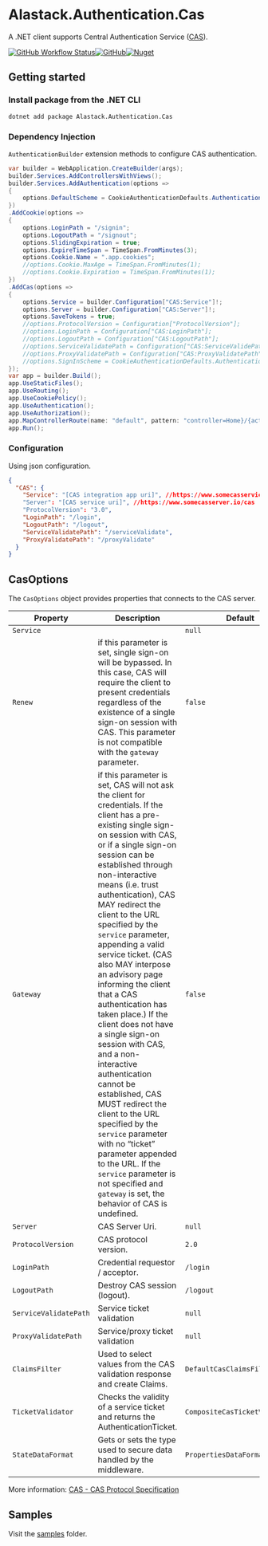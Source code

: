 # Alastack.Authentication.Cas

A .NET client supports Central Authentication Service ([CAS](https://apereo.github.io/cas/6.6.x/protocol/CAS-Protocol.html)).

[![GitHub Workflow Status](https://img.shields.io/github/actions/workflow/status/kyzala/AlastackAuthenticationCas/dotnet.yml?branch=main)](https://github.com/kyzala/AlastackAuthenticationCas/actions/workflows/dotnet.yml)[![GitHub](https://img.shields.io/github/license/kyzala/Alastack.Authentication.Cas)](LICENSE)[![Nuget](https://img.shields.io/nuget/v/Alastack.Authentication.Cas)](https://www.nuget.org/packages/Alastack.Authentication.Cas)

## Getting started

### Install package from the .NET CLI

```
dotnet add package Alastack.Authentication.Cas
```

### Dependency Injection

`AuthenticationBuilder` extension methods to configure CAS authentication.

```c#
var builder = WebApplication.CreateBuilder(args);
builder.Services.AddControllersWithViews();
builder.Services.AddAuthentication(options =>
{
	options.DefaultScheme = CookieAuthenticationDefaults.AuthenticationScheme;
})
.AddCookie(options =>
{
	options.LoginPath = "/signin";
	options.LogoutPath = "/signout";
	options.SlidingExpiration = true;
	options.ExpireTimeSpan = TimeSpan.FromMinutes(3);
	options.Cookie.Name = ".app.cookies";    
	//options.Cookie.MaxAge = TimeSpan.FromMinutes(1);
	//options.Cookie.Expiration = TimeSpan.FromMinutes(1);
})
.AddCas(options =>
{
	options.Service = builder.Configuration["CAS:Service"]!;
	options.Server = builder.Configuration["CAS:Server"]!;
	options.SaveTokens = true;
	//options.ProtocolVersion = Configuration["ProtocolVersion"];
	//options.LoginPath = Configuration["CAS:LoginPath"];                
	//options.LogoutPath = Configuration["CAS:LogoutPath"];
	//options.ServiceValidatePath = Configuration["CAS:ServiceValidePath"];
	//options.ProxyValidatePath = Configuration["CAS:ProxyValidatePath"];
	//options.SignInScheme = CookieAuthenticationDefaults.AuthenticationScheme;
});
var app = builder.Build();
app.UseStaticFiles();
app.UseRouting();
app.UseCookiePolicy();
app.UseAuthentication();
app.UseAuthorization();
app.MapControllerRoute(name: "default",	pattern: "controller=Home}/{action=Index}/{id?}");
app.Run();
```

### Configuration

Using json configuration. 

```JSON
{
  "CAS": {
    "Service": "[CAS integration app uri]", //https://www.somecasservice.io
    "Server": "[CAS service uri]", //https://www.somecasserver.io/cas
    "ProtocolVersion": "3.0",
    "LoginPath": "/login",
    "LogoutPath": "/logout",
    "ServiceValidatePath": "/serviceValidate",
    "ProxyValidatePath": "/proxyValidate"
  }
}
```

## CasOptions

The `CasOptions` object provides properties that connects to the CAS server.

| Property              | Description                                                  | Default                       |
| --------------------- | ------------------------------------------------------------ | ----------------------------- |
| `Service`             |                                                              | `null`                        |
| `Renew`               | if this parameter is set, single sign-on will be bypassed. In this case, CAS will require the client to present credentials regardless of the existence of a single sign-on session with CAS. This parameter is not compatible with the `gateway` parameter. | `false`                       |
| `Gateway`             | if this parameter is set, CAS will not ask the client for credentials. If the client has a pre-existing single sign-on session with CAS, or if a single sign-on session can be established through non-interactive means (i.e. trust authentication), CAS MAY redirect the client to the URL specified by the `service` parameter, appending a valid service ticket. (CAS also MAY interpose an advisory page informing the client that a CAS authentication has taken place.) If the client does not have a single sign-on session with CAS, and a non-interactive authentication cannot be established, CAS MUST redirect the client to the URL specified by the `service` parameter with no “ticket” parameter appended to the URL. If the `service` parameter is not specified and `gateway` is set, the behavior of CAS is undefined. | `false`                       |
| `Server`              | CAS Server Uri.                                              | `null`                        |
| `ProtocolVersion`     | CAS protocol version.                                        | `2.0`                         |
| `LoginPath`           | Credential requestor / acceptor.                             | `/login`                      |
| `LogoutPath`          | Destroy CAS session (logout).                                | `/logout`                     |
| `ServiceValidatePath` | Service ticket validation                                    | `null`                        |
| `ProxyValidatePath`   | Service/proxy ticket validation                              | `null`                        |
| `ClaimsFilter`        | Used to select values from the CAS validation response and create Claims. | `DefaultCasClaimsFilter`      |
| `TicketValidator`     | Checks the validity of a service ticket and returns the AuthenticationTicket. | `CompositeCasTicketValidator` |
| `StateDataFormat`     | Gets or sets the type used to secure data handled by the middleware. | `PropertiesDataFormat`        |

More information: [CAS - CAS Protocol Specification](https://apereo.github.io/cas/6.6.x/protocol/CAS-Protocol-Specification.html#)

## Samples

Visit the [samples](https://github.com/kyzala/AlastackAuthenticationCas/tree/main/samples) folder.